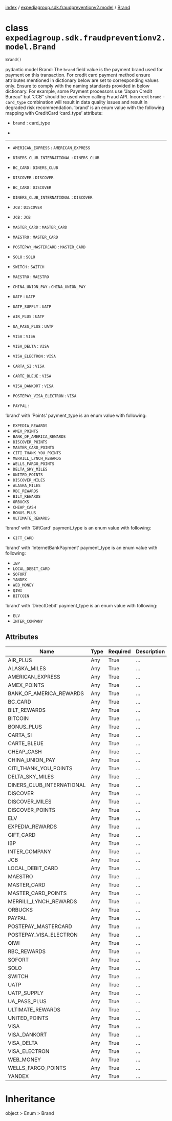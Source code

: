 [index](index.md) /
[expediagroup.sdk.fraudpreventionv2.model](expediagroup.sdk.fraudpreventionv2.model.md)
/ [Brand](Brand.md)

# class `expediagroup.sdk.fraudpreventionv2.model.Brand`

```python
Brand()
```

pydantic model Brand: The `brand` field value is the payment brand used
for payment on this transaction. For credit card payment method ensure
attributes mentioned in dictionary below are set to corresponding values
only. Ensure to comply with the naming standards provided in below
dictionary. For example, some Payment processors use “Japan Credit
Bureau” but “JCB” should be used when calling Fraud API. Incorrect
`brand` - `card_type` combination will result in data quality issues and
result in degraded risk recommendation. ‘brand’ is an enum value with
the following mapping with CreditCard ‘card_type’ attribute:

- brand                 :      card_type

-

______________________________________________________________________

- `AMERICAN_EXPRESS` : `AMERICAN_EXPRESS`

- `DINERS_CLUB_INTERNATIONAL` : `DINERS_CLUB`

- `BC_CARD` : `DINERS_CLUB`

- `DISCOVER` : `DISCOVER`

- `BC_CARD` : `DISCOVER`

- `DINERS_CLUB_INTERNATIONAL` : `DISCOVER`

- `JCB` : `DISCOVER`

- `JCB` : `JCB`

- `MASTER_CARD` : `MASTER_CARD`

- `MAESTRO` : `MASTER_CARD`

- `POSTEPAY_MASTERCARD` : `MASTER_CARD`

- `SOLO` : `SOLO`

- `SWITCH` : `SWITCH`

- `MAESTRO` : `MAESTRO`

- `CHINA_UNION_PAY` : `CHINA_UNION_PAY`

- `UATP` : `UATP`

- `UATP_SUPPLY` : `UATP`

- `AIR_PLUS` : `UATP`

- `UA_PASS_PLUS` : `UATP`

- `VISA` : `VISA`

- `VISA_DELTA` : `VISA`

- `VISA_ELECTRON` : `VISA`

- `CARTA_SI` : `VISA`

- `CARTE_BLEUE` : `VISA`

- `VISA_DANKORT` : `VISA`

- `POSTEPAY_VISA_ELECTRON` : `VISA`

- `PAYPAL` :

‘brand’ with ‘Points’ payment_type is an enum value with following:

- `EXPEDIA_REWARDS`
- `AMEX_POINTS`
- `BANK_OF_AMERICA_REWARDS`
- `DISCOVER_POINTS`
- `MASTER_CARD_POINTS`
- `CITI_THANK_YOU_POINTS`
- `MERRILL_LYNCH_REWARDS`
- `WELLS_FARGO_POINTS`
- `DELTA_SKY_MILES`
- `UNITED_POINTS`
- `DISCOVER_MILES`
- `ALASKA_MILES`
- `RBC_REWARDS`
- `BILT_REWARDS`
- `ORBUCKS`
- `CHEAP_CASH`
- `BONUS_PLUS`
- `ULTIMATE_REWARDS`

‘brand’ with ‘GiftCard’ payment_type is an enum value with following:

- `GIFT_CARD`

‘brand’ with ‘InternetBankPayment’ payment_type is an enum value with
following:

- `IBP`
- `LOCAL_DEBIT_CARD`
- `SOFORT`
- `YANDEX`
- `WEB_MONEY`
- `QIWI`
- `BITCOIN`

‘brand’ with ‘DirectDebit’ payment_type is an enum value with following:

- `ELV`
- `INTER_COMPANY`

## Attributes

| Name                      | Type | Required | Description |
| ------------------------- | ---- | -------- | ----------- |
| AIR_PLUS                  | Any  | True     | …           |
| ALASKA_MILES              | Any  | True     | …           |
| AMERICAN_EXPRESS          | Any  | True     | …           |
| AMEX_POINTS               | Any  | True     | …           |
| BANK_OF_AMERICA_REWARDS   | Any  | True     | …           |
| BC_CARD                   | Any  | True     | …           |
| BILT_REWARDS              | Any  | True     | …           |
| BITCOIN                   | Any  | True     | …           |
| BONUS_PLUS                | Any  | True     | …           |
| CARTA_SI                  | Any  | True     | …           |
| CARTE_BLEUE               | Any  | True     | …           |
| CHEAP_CASH                | Any  | True     | …           |
| CHINA_UNION_PAY           | Any  | True     | …           |
| CITI_THANK_YOU_POINTS     | Any  | True     | …           |
| DELTA_SKY_MILES           | Any  | True     | …           |
| DINERS_CLUB_INTERNATIONAL | Any  | True     | …           |
| DISCOVER                  | Any  | True     | …           |
| DISCOVER_MILES            | Any  | True     | …           |
| DISCOVER_POINTS           | Any  | True     | …           |
| ELV                       | Any  | True     | …           |
| EXPEDIA_REWARDS           | Any  | True     | …           |
| GIFT_CARD                 | Any  | True     | …           |
| IBP                       | Any  | True     | …           |
| INTER_COMPANY             | Any  | True     | …           |
| JCB                       | Any  | True     | …           |
| LOCAL_DEBIT_CARD          | Any  | True     | …           |
| MAESTRO                   | Any  | True     | …           |
| MASTER_CARD               | Any  | True     | …           |
| MASTER_CARD_POINTS        | Any  | True     | …           |
| MERRILL_LYNCH_REWARDS     | Any  | True     | …           |
| ORBUCKS                   | Any  | True     | …           |
| PAYPAL                    | Any  | True     | …           |
| POSTEPAY_MASTERCARD       | Any  | True     | …           |
| POSTEPAY_VISA_ELECTRON    | Any  | True     | …           |
| QIWI                      | Any  | True     | …           |
| RBC_REWARDS               | Any  | True     | …           |
| SOFORT                    | Any  | True     | …           |
| SOLO                      | Any  | True     | …           |
| SWITCH                    | Any  | True     | …           |
| UATP                      | Any  | True     | …           |
| UATP_SUPPLY               | Any  | True     | …           |
| UA_PASS_PLUS              | Any  | True     | …           |
| ULTIMATE_REWARDS          | Any  | True     | …           |
| UNITED_POINTS             | Any  | True     | …           |
| VISA                      | Any  | True     | …           |
| VISA_DANKORT              | Any  | True     | …           |
| VISA_DELTA                | Any  | True     | …           |
| VISA_ELECTRON             | Any  | True     | …           |
| WEB_MONEY                 | Any  | True     | …           |
| WELLS_FARGO_POINTS        | Any  | True     | …           |
| YANDEX                    | Any  | True     | …           |

# Inheritance

object > Enum > Brand
